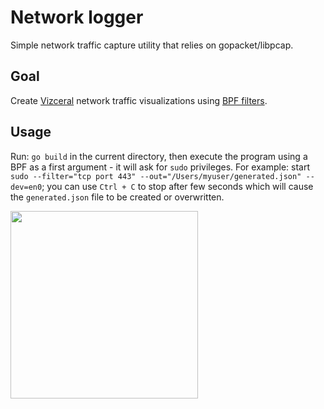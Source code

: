 # Network logger
Simple network traffic capture utility that relies on gopacket/libpcap.

## Goal
Create [Vizceral](https://github.com/Netflix/vizceral "Vizceral") network traffic visualizations using [BPF filters](http://biot.com/capstats/bpf.html). 

## Usage
Run: `go build` in the current directory, then execute the program using a BPF as a first argument - it will ask for `sudo` privileges.
For example: start `sudo --filter="tcp port 443"
                         --out="/Users/myuser/generated.json"
                         --dev=en0`; you can use `Ctrl + C` to stop after few seconds which will cause the `generated.json` file to be created or overwritten.


<img src="https://raw.githubusercontent.com/stefanszasz/network-logger/master/assets/vizceral.png" width="300" />